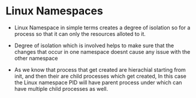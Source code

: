 # Linux Namespaces

- Linux Namespace in simple terms creates a degree of isolation so for a process so that it can only the resources alloted to it.
- Degree of isolation which is involved helps to make sure that the changes that occur in one namespace doesnt cause any issue with the other namespace

- As we know that process that get created are hierachial starting from init, and then their are child processes which get created, In this case the Linux namespace PID will have parent process under which can have multiple child processes as well.

